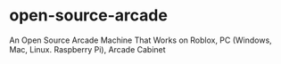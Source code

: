 # open-source-arcade
An Open Source Arcade Machine That Works on Roblox, PC (Windows, Mac, Linux. Raspberry Pi), Arcade Cabinet
